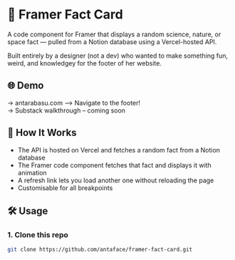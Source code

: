 # 🧠 Framer Fact Card

A code component for Framer that displays a random science, nature, or space fact — pulled from a Notion database using a Vercel-hosted API.

Built entirely by a designer (not a dev) who wanted to make something fun, weird, and knowledgey for the footer of her website.

## 🌐 Demo
→ antarabasu.com --> Navigate to the footer!  
→ Substack walkthrough – coming soon

## 🚀 How It Works

- The API is hosted on Vercel and fetches a random fact from a Notion database
- The Framer code component fetches that fact and displays it with animation
- A refresh link lets you load another one without reloading the page
- Customisable for all breakpoints

## 🛠 Usage

### 1. Clone this repo
```bash
git clone https://github.com/antaface/framer-fact-card.git
